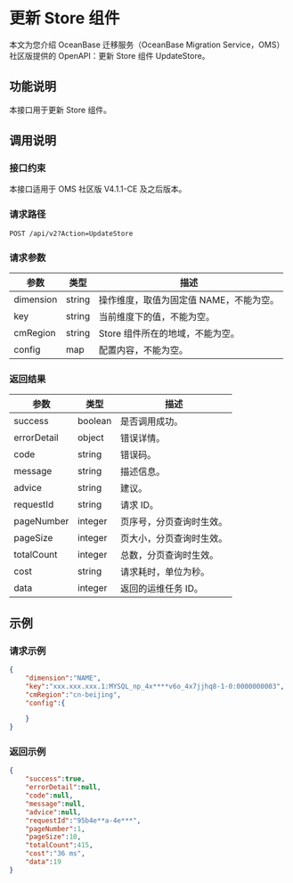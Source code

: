 # 更新 Store 组件

本文为您介绍 OceanBase 迁移服务（OceanBase Migration Service，OMS）社区版提供的 OpenAPI：更新 Store 组件 UpdateStore。

## 功能说明

本接口用于更新 Store 组件。

## 调用说明

### 接口约束

本接口适用于 OMS 社区版 V4.1.1-CE 及之后版本。

### 请求路径

`POST /api/v2?Action=UpdateStore`

### 请求参数

|    参数     |   类型   |     描述      |
|-----------|--------|-------------|
|     dimension      | string      |  操作维度，取值为固定值 NAME，不能为空。 |
|     key      | string      |  当前维度下的值，不能为空。|
|     cmRegion      | string      |  Store 组件所在的地域，不能为空。|
|     config      | map      |  配置内容，不能为空。|

### 返回结果

|     参数     |        类型        |           描述           |
|------------|------------------|------------------------|
| success    | boolean          | 是否调用成功。                |
| errorDetail | object | 错误详情。|
| code       | string           | 错误码。                   |
| message    | string           | 描述信息。                  |
| advice     | string           | 建议。                    |
| requestId  | string           | 请求 ID。                 |
| pageNumber | integer | 页序号，分页查询时生效。                  |
| pageSize   | integer | 页大小，分页查询时生效。                  |
| totalCount | integer | 总数，分页查询时生效。                  |
| cost       | string           | 请求耗时，单位为秒。                  |
| data       | integer           |  返回的运维任务 ID。|

## 示例

### 请求示例

```JSON
{
    "dimension":"NAME",
    "key":"xxx.xxx.xxx.1:MYSQL_np_4x****v6o_4x7jjhq8-1-0:0000000003",
    "cmRegion":"cn-beijing",
    "config":{

    }
}
```

### 返回示例

```JSON
{
    "success":true,
    "errorDetail":null,
    "code":null,
    "message":null,
    "advice":null,
    "requestId":"95b4e**a-4e***",
    "pageNumber":1,
    "pageSize":10,
    "totalCount":415,
    "cost":"36 ms",
    "data":19
}
```
